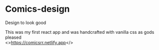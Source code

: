 # Comics-design
Design to look good

This was my first react app and was handcrafted with vanilla css as gods pleased <br>
<>https://comicsrr.netlify.app</>
